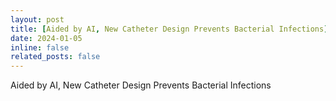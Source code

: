 ```yaml
---
layout: post
title: [Aided by AI, New Catheter Design Prevents Bacterial Infections](https://www.caltech.edu/about/news/aided-by-ai-new-catheter-design-prevents-bacterial-infections) 
date: 2024-01-05
inline: false
related_posts: false
---
```


Aided by AI, New Catheter Design Prevents Bacterial Infections
